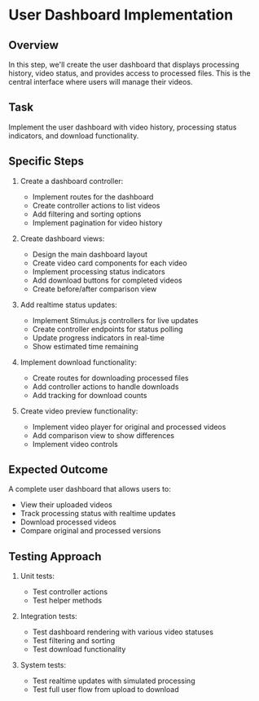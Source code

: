 # User Dashboard Implementation

## Overview
In this step, we'll create the user dashboard that displays processing history, video status, and provides access to processed files. This is the central interface where users will manage their videos.

## Task
Implement the user dashboard with video history, processing status indicators, and download functionality.

## Specific Steps

1. Create a dashboard controller:
   - Implement routes for the dashboard
   - Create controller actions to list videos
   - Add filtering and sorting options
   - Implement pagination for video history

2. Create dashboard views:
   - Design the main dashboard layout
   - Create video card components for each video
   - Implement processing status indicators
   - Add download buttons for completed videos
   - Create before/after comparison view

3. Add realtime status updates:
   - Implement Stimulus.js controllers for live updates
   - Create controller endpoints for status polling
   - Update progress indicators in real-time
   - Show estimated time remaining

4. Implement download functionality:
   - Create routes for downloading processed files
   - Add controller actions to handle downloads
   - Add tracking for download counts

5. Create video preview functionality:
   - Implement video player for original and processed videos
   - Add comparison view to show differences
   - Implement video controls

## Expected Outcome
A complete user dashboard that allows users to:
- View their uploaded videos
- Track processing status with realtime updates
- Download processed videos
- Compare original and processed versions

## Testing Approach
1. Unit tests:
   - Test controller actions
   - Test helper methods

2. Integration tests:
   - Test dashboard rendering with various video statuses
   - Test filtering and sorting
   - Test download functionality

3. System tests:
   - Test realtime updates with simulated processing
   - Test full user flow from upload to download 